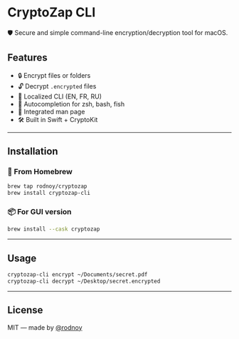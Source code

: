# CryptoZap CLI

🛡 Secure and simple command-line encryption/decryption tool for macOS.

## Features

- 🔒 Encrypt files or folders
- 🔓 Decrypt `.encrypted` files
- 💬 Localized CLI (EN, FR, RU)
- 🧠 Autocompletion for zsh, bash, fish
- 📖 Integrated man page
- 🛠 Built in Swift + CryptoKit

---

## Installation

### 🔽 From Homebrew

```bash
brew tap rodnoy/cryptozap
brew install cryptozap-cli
```

### 📦 For GUI version

```bash
brew install --cask cryptozap
```

---

## Usage

```bash
cryptozap-cli encrypt ~/Documents/secret.pdf
cryptozap-cli decrypt ~/Desktop/secret.encrypted
```

---

## License

MIT — made by [@rodnoy](https://github.com/rodnoy)
